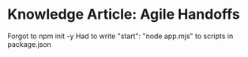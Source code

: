 # Knowledge Article: Agile Handoffs
Forgot to npm init -y
Had to write "start": "node app.mjs" to scripts in package.json
